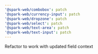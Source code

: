 ```yaml
---
'@spark-web/combobox': patch
'@spark-web/currency-input': patch
'@spark-web/dropzone': patch
'@spark-web/select': patch
'@spark-web/text-area': patch
'@spark-web/text-input': patch
---
```


Refactor to work with updated field context
